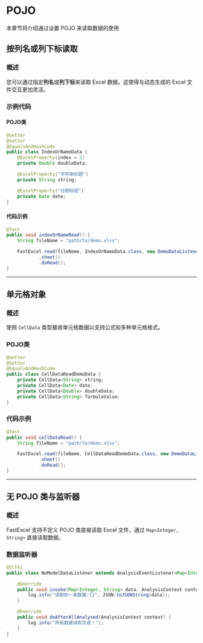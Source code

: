 # POJO
本章节将介绍通过设置 POJO 来读取数据的使用

## 按列名或列下标读取

### 概述
您可以通过指定**列名**或**列下标**来读取 Excel 数据。这使得与动态生成的 Excel 文件交互更加灵活。

### 示例代码

#### POJO类
```java
@Getter
@Setter
@EqualsAndHashCode
public class IndexOrNameData {
    @ExcelProperty(index = 2)
    private Double doubleData;

    @ExcelProperty("字符串标题")
    private String string;

    @ExcelProperty("日期标题")
    private Date date;
}
```

#### 代码示例
```java
@Test
public void indexOrNameRead() {
    String fileName = "path/to/demo.xlsx";

    FastExcel.read(fileName, IndexOrNameData.class, new DemoDataListener())
            .sheet()
            .doRead();
}
```

---

## 单元格对象

### 概述
使用 `CellData` 类型接收单元格数据以支持公式和多种单元格格式。

### POJO类
```java
@Getter
@Setter
@EqualsAndHashCode
public class CellDataReadDemoData {
    private CellData<String> string;
    private CellData<Date> date;
    private CellData<Double> doubleData;
    private CellData<String> formulaValue;
}
```

### 代码示例
```java
@Test
public void cellDataRead() {
    String fileName = "path/to/demo.xlsx";

    FastExcel.read(fileName, CellDataReadDemoData.class, new DemoDataListener())
            .sheet()
            .doRead();
}
```

---

## 无 POJO 类与监听器

### 概述
FastExcel 支持不定义 POJO 类直接读取 Excel 文件，通过 `Map<Integer, String>` 直接读取数据。

### 数据监听器
```java
@Slf4j
public class NoModelDataListener extends AnalysisEventListener<Map<Integer, String>> {

    @Override
    public void invoke(Map<Integer, String> data, AnalysisContext context) {
        log.info("读取到一条数据:{}", JSON.toJSONString(data));
    }

    @Override
    public void doAfterAllAnalysed(AnalysisContext context) {
        log.info("所有数据读取完成！");
    }
}
```
